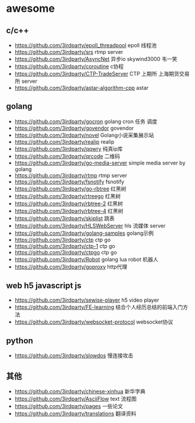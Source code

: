 # awesome

## c/c++
- https://github.com/3irdparty/epoll_threadpool epoll 线程池
- https://github.com/3irdparty/srs rtmp server
- https://github.com/3irdparty/AsyncNet 异步io skywind3000 韦一笑
- https://github.com/3irdparty/coroutine c协程
- https://github.com/3irdparty/CTP-TradeServer CTP 上期所 上海期货交易所 server
- https://github.com/3irdparty/astar-algorithm-cpp astar

## golang
- https://github.com/3irdparty/gocron golang cron 任务 调度
- https://github.com/3irdparty/govendor govendor
- https://github.com/3irdparty/novel Golang小说采集展示站
- https://github.com/3irdparty/realip realip
- https://github.com/3irdparty/qqwry 纯真ip库
- https://github.com/3irdparty/qrcode 二维码
- https://github.com/3irdparty/go-media-server simple media server by golang
- https://github.com/3irdparty/rtmp rtmp server
- https://github.com/3irdparty/fsnotify fsnotify
- https://github.com/3irdparty/go-rbtree 红黑树
- https://github.com/3irdparty/rtreego 红黑树
- https://github.com/3irdparty/rbtree-2 红黑树
- https://github.com/3irdparty/rbtree-4 红黑树
- https://github.com/3irdparty/skiplist 跳表
- https://github.com/3irdparty/HLSWebServer hls 流媒体 server
- https://github.com/3irdparty/golang-samples golang示例
- https://github.com/3irdparty/ctp ctp go
- https://github.com/3irdparty/ctp-1 ctp go
- https://github.com/3irdparty/ctpgo ctp go
- https://github.com/3irdparty/Robot golang lua robot 机器人
- https://github.com/3irdparty/goproxy http代理

## web h5 javascript js
- https://github.com/3irdparty/sewise-player h5 video player
- https://github.com/3irdparty/FE-learning 结合个人经历总结的前端入门方法
- https://github.com/3irdparty/websocket-protocol websocket协议

## python
- https://github.com/3irdparty/slowdos 慢连接攻击

## 其他
- https://github.com/3irdparty/chinese-xinhua 新华字典
- https://github.com/3irdparty/AsciiFlow text 流程图
- https://github.com/3irdparty/pages 一些论文
- https://github.com/3irdparty/translations 翻译资料
